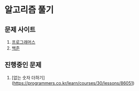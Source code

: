 # 알고리즘 풀기

## 문제 사이트
1. [프로그래머스](https://programmers.co.kr/)
2. [백준](https://www.acmicpc.net/)

## 진행중인 문제
1. [없는 숫자 더하기] (https://programmers.co.kr/learn/courses/30/lessons/86051)
 



 



